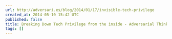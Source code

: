 ```yaml
---
url: http://adversari.es/blog/2014/01/17/invisible-tech-privilege
created_at: 2014-05-10 15:42 UTC
published: false
title: Breaking Down Tech Privilege from the inside - Adversarial Thinking
tags: []
---
```



